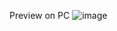 Preview on PC
![image](https://github.com/user-attachments/assets/2b89fa38-83ca-488e-aa52-3e0178fada22)
